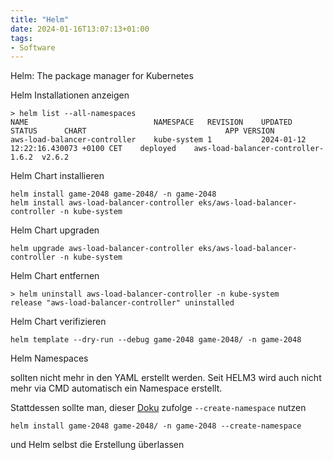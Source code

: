 ```yaml
---
title: "Helm"
date: 2024-01-16T13:07:13+01:00
tags:
- Software
---
```


Helm: The package manager for Kubernetes

<!--more-->

Helm Installationen anzeigen

```
> helm list --all-namespaces
NAME                        	NAMESPACE  	REVISION	UPDATED                             	STATUS  	CHART                             	APP VERSION
aws-load-balancer-controller	kube-system	1       	2024-01-12 12:22:16.430073 +0100 CET	deployed	aws-load-balancer-controller-1.6.2	v2.6.2
```

Helm Chart installieren

```
helm install game-2048 game-2048/ -n game-2048
helm install aws-load-balancer-controller eks/aws-load-balancer-controller -n kube-system
```

Helm Chart upgraden 

    helm upgrade aws-load-balancer-controller eks/aws-load-balancer-controller -n kube-system

Helm Chart entfernen

```
> helm uninstall aws-load-balancer-controller -n kube-system
release "aws-load-balancer-controller" uninstalled
```

Helm Chart verifizieren

```
helm template --dry-run --debug game-2048 game-2048/ -n game-2048
```

Helm Namespaces

sollten nicht mehr in den YAML erstellt werden. 
Seit HELM3 wird auch nicht mehr via CMD automatisch ein Namespace erstellt. 

Stattdessen sollte man, dieser
[Doku](https://helm.sh/docs/faq/changes_since_helm2/#automatically-creating-namespaces) zufolge `--create-namespace` nutzen

```
helm install game-2048 game-2048/ -n game-2048 --create-namespace
```

und Helm selbst die Erstellung überlassen
